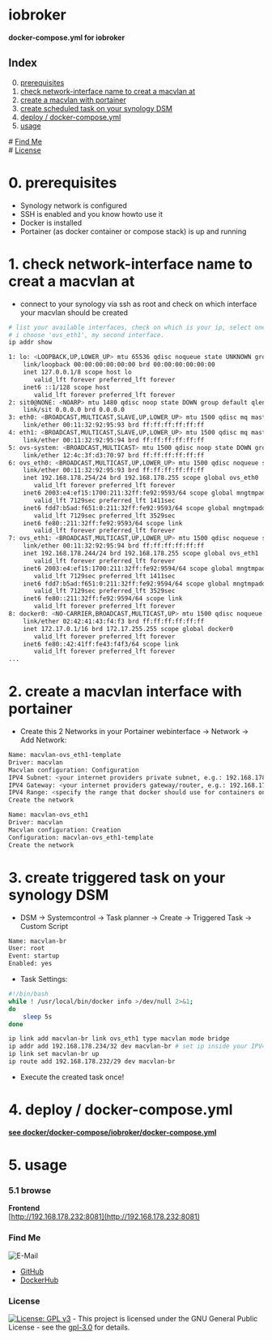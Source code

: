 # iobroker

**docker-compose.yml for iobroker**

## Index

0. [prerequisites](#prerequisites)
1. [check network-interface name to creat a macvlan at](#check-iface)
2. [create a macvlan with portainer](#create-iface)
3. [create scheduled task on your synology DSM](#triggered-task)
4. [deploy / docker-compose.yml](#deploy)
5. [usage](#usage)

\# [Find Me](#findme)  
\# [License](#license)

# 0. prerequisites <a name="prerequisites"></a>

- Synology network is configured
- SSH is enabled and you know howto use it
- Docker is installed
- Portainer (as docker container or compose stack) is up and running

# 1. check network-interface name to creat a macvlan at <a name="check-iface"></a>

- connect to your synology via ssh as root and check on which interface your macvlan should be created

```bash
# list your available interfaces, check on which is your ip, select one.
# i choose 'ovs_eth1', my second interface.
ip addr show

1: lo: <LOOPBACK,UP,LOWER_UP> mtu 65536 qdisc noqueue state UNKNOWN group default qlen 1
    link/loopback 00:00:00:00:00:00 brd 00:00:00:00:00:00
    inet 127.0.0.1/8 scope host lo
       valid_lft forever preferred_lft forever
    inet6 ::1/128 scope host
       valid_lft forever preferred_lft forever
2: sit0@NONE: <NOARP> mtu 1480 qdisc noop state DOWN group default qlen 1
    link/sit 0.0.0.0 brd 0.0.0.0
3: eth0: <BROADCAST,MULTICAST,SLAVE,UP,LOWER_UP> mtu 1500 qdisc mq master ovs-system state UP group default qlen 1000
    link/ether 00:11:32:92:95:93 brd ff:ff:ff:ff:ff:ff
4: eth1: <BROADCAST,MULTICAST,SLAVE,UP,LOWER_UP> mtu 1500 qdisc mq master ovs-system state UP group default qlen 1000
    link/ether 00:11:32:92:95:94 brd ff:ff:ff:ff:ff:ff
5: ovs-system: <BROADCAST,MULTICAST> mtu 1500 qdisc noop state DOWN group default qlen 1
    link/ether 12:4c:3f:d3:70:97 brd ff:ff:ff:ff:ff:ff
6: ovs_eth0: <BROADCAST,MULTICAST,UP,LOWER_UP> mtu 1500 qdisc noqueue state UP group default qlen 1
    link/ether 00:11:32:92:95:93 brd ff:ff:ff:ff:ff:ff
    inet 192.168.178.254/24 brd 192.168.178.255 scope global ovs_eth0
       valid_lft forever preferred_lft forever
    inet6 2003:e4:ef15:1700:211:32ff:fe92:9593/64 scope global mngtmpaddr dynamic
       valid_lft 7129sec preferred_lft 1411sec
    inet6 fdd7:b5ad:f651:0:211:32ff:fe92:9593/64 scope global mngtmpaddr dynamic
       valid_lft 7129sec preferred_lft 3529sec
    inet6 fe80::211:32ff:fe92:9593/64 scope link
       valid_lft forever preferred_lft forever
7: ovs_eth1: <BROADCAST,MULTICAST,UP,LOWER_UP> mtu 1500 qdisc noqueue state UP group default qlen 1     <---
    link/ether 00:11:32:92:95:94 brd ff:ff:ff:ff:ff:ff
    inet 192.168.178.244/24 brd 192.168.178.255 scope global ovs_eth1
       valid_lft forever preferred_lft forever
    inet6 2003:e4:ef15:1700:211:32ff:fe92:9594/64 scope global mngtmpaddr dynamic
       valid_lft 7129sec preferred_lft 1411sec
    inet6 fdd7:b5ad:f651:0:211:32ff:fe92:9594/64 scope global mngtmpaddr dynamic
       valid_lft 7129sec preferred_lft 3529sec
    inet6 fe80::211:32ff:fe92:9594/64 scope link
       valid_lft forever preferred_lft forever
8: docker0: <NO-CARRIER,BROADCAST,MULTICAST,UP> mtu 1500 qdisc noqueue state DOWN group default qlen 1000
    link/ether 02:42:41:43:f4:f3 brd ff:ff:ff:ff:ff:ff
    inet 172.17.0.1/16 brd 172.17.255.255 scope global docker0
       valid_lft forever preferred_lft forever
    inet6 fe80::42:41ff:fe43:f4f3/64 scope link
       valid_lft forever preferred_lft forever
...
```

# 2. create a macvlan interface with portainer <a name="create-iface"></a>

- Create this 2 Networks in your Portainer webinterface -> Network -> Add Network:

```bash
Name: macvlan-ovs_eth1-template
Driver: macvlan
Macvlan configuration: Configuration
IPV4 Subnet: <your internet providers private subnet, e.g.: 192.168.178.0/24>
IPV4 Gateway: <your internet providers gateway/router, e.g.: 192.168.178.1>
IPV4 Range: <specify the range that docker should use for containers on the macvlan interface, e.g. 192.168.178.232/29>
Create the network
```

```bash
Name: macvlan-ovs_eth1
Driver: macvlan
Macvlan configuration: Creation
Configuration: macvlan-ovs_eth1-template
Create the network
```

# 3. create triggered task on your synology DSM <a name="triggered-task"></a>

- DSM -> Systemcontrol -> Task planner -> Create -> Triggered Task -> Custom Script

```bash
Name: macvlan-br
User: root
Event: startup
Enabled: yes
```

- Task Settings:

```bash
#!/bin/bash
while ! /usr/local/bin/docker info >/dev/null 2>&1;
do
	sleep 5s
done

ip link add macvlan-br link ovs_eth1 type macvlan mode bridge
ip addr add 192.168.178.234/32 dev macvlan-br # set ip inside your IPV4 Range on step 1
ip link set macvlan-br up
ip route add 192.168.178.232/29 dev macvlan-br
```

- Execute the created task once!

# 4. deploy / docker-compose.yml <a name="deploy"></a>

**[see docker/docker-compose/iobroker/docker-compose.yml](https://github.com/3x3cut0r/synology/blob/master/docker/docker-compose/iobroker/docker-compose.yml)**

# 5. usage <a name="usage"></a>

### 5.1 browse <a name="browse"></a>

**Frontend**  
[http://192.168.178.232:8081](http://192.168.178.232:8081)

### Find Me <a name="findme"></a>

![E-Mail](https://img.shields.io/badge/E--Mail-executor55%40gmx.de-red)

- [GitHub](https://github.com/3x3cut0r)
- [DockerHub](https://hub.docker.com/u/3x3cut0r)

### License <a name="license"></a>

[![License: GPL v3](https://img.shields.io/badge/License-GPLv3-blue.svg)](https://www.gnu.org/licenses/gpl-3.0) - This project is licensed under the GNU General Public License - see the [gpl-3.0](https://www.gnu.org/licenses/gpl-3.0.en.html) for details.
